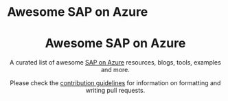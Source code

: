 # Awesome SAP on Azure
<div align="center">
  <h1 align="center">Awesome SAP on Azure</h1>
  <p align="center">A curated list of awesome <a href="https://azure.microsoft.com/en-us/solutions/sap/">SAP on Azure</a> resources, blogs, tools, examples and more.</p>
  <p align="center">Please check the <a href="CONTRIBUTING.md">contribution guidelines</a> for information on formatting and writing pull requests.</p>
</div>
